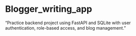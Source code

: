 # Blogger_writing_app
“Practice backend project using FastAPI and SQLite with user authentication, role-based access, and blog management.”

